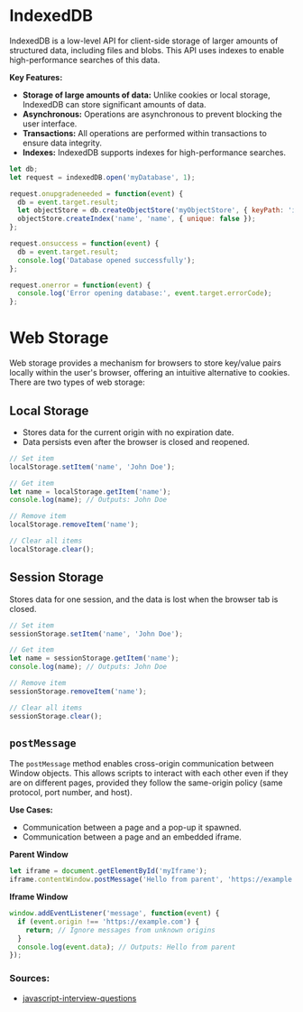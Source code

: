 # IndexedDB
IndexedDB is a low-level API for client-side storage of larger amounts of structured data, including files and blobs. This API uses indexes to enable high-performance searches of this data.

**Key Features:**
* **Storage of large amounts of data:** Unlike cookies or local storage, IndexedDB can store significant amounts of data.
* **Asynchronous:** Operations are asynchronous to prevent blocking the user interface.
* **Transactions:** All operations are performed within transactions to ensure data integrity.
* **Indexes:** IndexedDB supports indexes for high-performance searches.

```js
let db;
let request = indexedDB.open('myDatabase', 1);

request.onupgradeneeded = function(event) {
  db = event.target.result;
  let objectStore = db.createObjectStore('myObjectStore', { keyPath: 'id' });
  objectStore.createIndex('name', 'name', { unique: false });
};

request.onsuccess = function(event) {
  db = event.target.result;
  console.log('Database opened successfully');
};

request.onerror = function(event) {
  console.log('Error opening database:', event.target.errorCode);
};
```

# Web Storage
Web storage provides a mechanism for browsers to store key/value pairs locally within the user's browser, offering an intuitive alternative to cookies. There are two types of web storage:

## Local Storage
* Stores data for the current origin with no expiration date.
* Data persists even after the browser is closed and reopened.
```js
// Set item
localStorage.setItem('name', 'John Doe');

// Get item
let name = localStorage.getItem('name');
console.log(name); // Outputs: John Doe

// Remove item
localStorage.removeItem('name');

// Clear all items
localStorage.clear();
```

## Session Storage
Stores data for one session, and the data is lost when the browser tab is closed.

```js
// Set item
sessionStorage.setItem('name', 'John Doe');

// Get item
let name = sessionStorage.getItem('name');
console.log(name); // Outputs: John Doe

// Remove item
sessionStorage.removeItem('name');

// Clear all items
sessionStorage.clear();
```

## `postMessage`
The `postMessage` method enables cross-origin communication between Window objects. This allows scripts to interact with each other even if they are on different pages, provided they follow the same-origin policy (same protocol, port number, and host).

**Use Cases:**
* Communication between a page and a pop-up it spawned.
* Communication between a page and an embedded iframe.

**Parent Window**
```js
let iframe = document.getElementById('myIframe');
iframe.contentWindow.postMessage('Hello from parent', 'https://example.com');
```

**Iframe Window**
```js
window.addEventListener('message', function(event) {
  if (event.origin !== 'https://example.com') {
    return; // Ignore messages from unknown origins
  }
  console.log(event.data); // Outputs: Hello from parent
});
```

### Sources:
* [javascript-interview-questions](https://github.com/sudheerj/javascript-interview-questions)